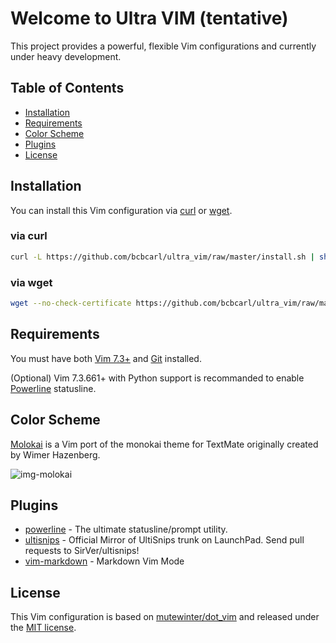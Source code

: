 # Welcome to Ultra VIM (tentative)

This project provides a powerful, flexible Vim configurations and currently under heavy development.

## Table of Contents
* [Installation](#installation)
* [Requirements](#requirements)
* [Color Scheme](#color-scheme)
* [Plugins](#plugins)
* [License](#license)

## Installation

You can install this Vim configuration via [curl](#via-curl) or [wget](#via-wget).

### via curl

```bash
curl -L https://github.com/bcbcarl/ultra_vim/raw/master/install.sh | sh
```

### via wget

```bash
wget --no-check-certificate https://github.com/bcbcarl/ultra_vim/raw/master/install.sh -O - | sh
```

## Requirements

You must have both [Vim 7.3+](http://www.vim.org/) and [Git](http://git-scm.com/) installed.

(Optional) Vim 7.3.661+ with Python support is recommanded to enable [Powerline](https://github.com/Lokaltog/powerline) statusline.

## Color Scheme

[Molokai](https://github.com/tomasr/molokai) is a Vim port of the monokai theme for TextMate originally created by Wimer Hazenberg.

![img-molokai](http://www.winterdom.com/weblog/content/binary/WindowsLiveWriter/MolokaiforVim_8602/molokai_original_small_3.png)

## Plugins

* [powerline](https://github.com/Lokaltog/powerline) - The ultimate statusline/prompt utility.
* [ultisnips](https://github.com/SirVer/ultisnips) - Official Mirror of UltiSnips trunk on LaunchPad. Send pull requests to SirVer/ultisnips!
* [vim-markdown](https://github.com/plasticboy/vim-markdown) - Markdown Vim Mode

## License

This Vim configuration is based on [mutewinter/dot_vim](https://github.com/mutewinter/dot_vim) and released under the [MIT license](LICENSE).
